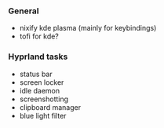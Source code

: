 ### General
- nixify kde plasma (mainly for keybindings)
- tofi for kde?

### Hyprland tasks
- status bar
- screen locker
- idle daemon
- screenshotting
- clipboard manager
- blue light filter
